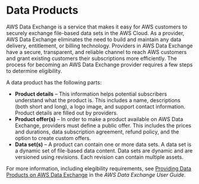 # Data Products<a name="data-products"></a>

AWS Data Exchange is a service that makes it easy for AWS customers to securely exchange file\-based data sets in the AWS Cloud\. As a provider, AWS Data Exchange eliminates the need to build and maintain any data delivery, entitlement, or billing technology\. Providers in AWS Data Exchange have a secure, transparent, and reliable channel to reach AWS customers and grant existing customers their subscriptions more efficiently\. The process for becoming an AWS Data Exchange provider requires a few steps to determine eligibility\.

A data product has the following parts:
+ **Product details** – This information helps potential subscribers understand what the product is\. This includes a name, descriptions \(both short and long\), a logo image, and support contact information\. Product details are filled out by providers\.
+ **Product offer\(s\)** – In order to make a product available on AWS Data Exchange, providers must define a public offer\. This includes the prices and durations, data subscription agreement, refund policy, and the option to create custom offers\.
+ **Data set\(s\)** – A product can contain one or more data sets\. A data set is a dynamic set of file\-based data content\. Data sets are dynamic and are versioned using revisions\. Each revision can contain multiple assets\.

For more information, including elegibility requirements, see [Providing Data Products on AWS Data Exchange](https://docs.aws.amazon.com/data-exchange/latest/userguide/providing-data-sets.html) in the *AWS Data Exchange User Guide*\.